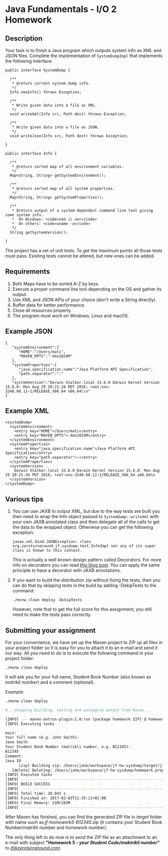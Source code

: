 Java Fundamentals - I/O 2 Homework
===========

Description
----------

Your task is to finish a Java program which outputs system info as XML and JSON files. Complete the implementation of `SystemDumpImpl` that implements the following interface:

```
public interface SystemDump {

  /**
   * @return current system dump info.
   */
  Info newInfo() throws Exception;

  /**
   * Write given data into a file as XML.
   */
  void writeXml(Info src, Path dest) throws Exception;

  /**
   * Write given data into a file as JSON.
   */
  void writeJson(Info src, Path dest) throws Exception;

}

public interface Info {

  /**
   * @return sorted map of all environment variables.
   */
  Map<String, String> getSystemEnvironment();

  /**
   * @return sorted map of all system properties.
   */
  Map<String, String> getSystemProperties();

  /**
   * @return output of a system-dependent command line tool giving some system info.
   *  On Windows: <code>cmd /c ver</code>
   *  On others: <code>uname -a</code>
   */
  String getSystemVersion();

}
```

The project has a set of unit tests. To get the maximum points all those tests must pass. Existing tests cannot be altered, but new ones can be added.

Requirements
----------

1. Both Maps have to be sorted A-Z by keys.
2. Execute a proper command line tool depending on the OS and gather its output.
3. Use XML and JSON APIs of your choice (don't write a String directly).
4. Buffer data for better performance.
5. Close all resources properly.
6. The program must work on Windows, Linux and macOS.

Example JSON
------------

```
{  
   "systemEnvironment":{  
      "HOME":"/Users/mati",
      "MAVEN_OPTS":"-Xmx1024M"
   },
   "systemProperties":{  
      "java.specification.name":"Java Platform API Specification",
      "path.separator":":"
   },
   "systemVersion":"Darwin Stalker.local 15.6.0 Darwin Kernel Version 15.6.0: Mon Aug 29 20:21:34 PDT 2016; root:xnu-3248.60.11~1/RELEASE_X86_64 x86_64\\n"
}
```

Example XML
-----------

```
<systemDump>
  <systemEnvironment>
    <entry key="HOME">/Users/mati</entry>
    <entry key="MAVEN_OPTS">-Xmx1024M</entry>
  </systemEnvironment>
  <systemProperties>
    <entry key="java.specification.name">Java Platform API Specification</entry>
    <entry key="path.separator">:</entry>
  </systemProperties>
  <systemVersion>
    Darwin Stalker.local 15.6.0 Darwin Kernel Version 15.6.0: Mon Aug 29 20:21:34 PDT 2016; root:xnu-3248.60.11~1/RELEASE_X86_64 x86_64\n
  </systemVersion>
</systemDump>
```

Various tips
-------------
1. You can use JAXB to output XML, but due to the way tests are built you then need to wrap the Info object passed to `SystemDump::writeXml` with your own JAXB annotated class and then
delegate all of the calls to get the data to the wrapped object. Otherwise you can get the following exception:

   ```javax.xml.bind.JAXBException: class org.zeroturnaround.jf.sysdump.test.InfoImpl nor any of its super class is known to this context.```
   
   This is actually a well known design pattern called Decorators. For more info on decorators you can read [this blog post](http://www.yegor256.com/2015/02/26/composable-decorators.html). You can apply the same principle to have a decorator with JAXB annotations.
2. If you want to build the distribution zip without fixing the tests, then you can do that by skipping tests in the build by adding -DskipTests to the command:

   ```shell
   ./mvnw clean deploy -DskipTests
   ```
   However, note that to get the full score for this assignment, you still need to make the tests pass correctly.

Submitting your assignment
--------------------------

For your convenience, we have set up the Maven project to ZIP up all files in your project folder so it is easy for you to attach it to an e-mail and send it our way. All you need to do is to execute the following command in your project folder:

```
./mvnw clean deploy
```

It will ask you for your full name, Student Book Number (also known as *matrikli number*) and a comment (optional).

Example:

```bash
./mvnw clean deploy

#...skipping building, testing and packaging output from Maven...

[INFO] --- maven-antrun-plugin:1.8:run (package homework ZIP) @ homework4 ---
[INFO] Executing tasks

main:
Your full name (e.g. John Smith):
Jane Smith
Your Student Book Number (matrikli number, e.g. B12345):
B12345
Comment:
Java IO
      [zip] Building zip: /Users/jane/workspace/jf-hw-sysdump/target/jf-homework4-B12345.zip
   [delete] Deleting: /Users/jane/workspace/jf-hw-sysdump/homework.properties
[INFO] Executed tasks
[INFO] ------------------------------------------------------------------------
[INFO] BUILD SUCCESS
[INFO] ------------------------------------------------------------------------
[INFO] Total time: 20.041 s
[INFO] Finished at: 2017-02-03T11:35:11+02:00
[INFO] Final Memory: 21M/283M
[INFO] ------------------------------------------------------------------------
```

After Maven has finished, you can find the generated ZIP file in *target* folder with name such as 
*jf-homework5-B12345.zip* (it contains your Student Book Number/matrikli number and homework number).

The only thing left to do now is to send the ZIP file as an attachment to an e-mail with subject **"Homework 5 - *your Student Code/maktrikli number*"** to *jf@zeroturnaround.com*.
